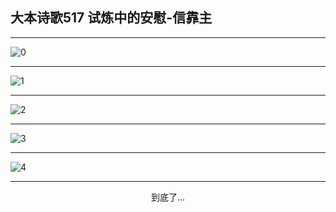 
## 大本诗歌517 试炼中的安慰-信靠主
        
<div id="aplayer0"></div>

---

<img alt="0" data-original="https://cdn.jsdelivr.net/gh/k34869/shi/data/d0517/0">

---

<img alt="1" data-original="https://cdn.jsdelivr.net/gh/k34869/shi/data/d0517/1">

---

<img alt="2" data-original="https://cdn.jsdelivr.net/gh/k34869/shi/data/d0517/2">

---

<img alt="3" data-original="https://cdn.jsdelivr.net/gh/k34869/shi/data/d0517/3">

---

<img alt="4" data-original="https://cdn.jsdelivr.net/gh/k34869/shi/data/d0517/4">

---

<p style="text-align: center">到底了...</p>

<script src="/js/dist-view.js"></script>

<script>
MAIN.id = 'd0517';
        
const ap0 = new APlayer({
    container: document.getElementById('aplayer0'),
    volume: 1,
    loop: 'none',
    preload: 'none',
    audio: [{
        name: '大本诗歌517.mp3',
        artist: '大本诗歌',
        url: 'https://res.wx.qq.com/voice/getvoice?mediaid=MzI0NTk3MDM5M18yMjQ3NDk0MDAx',
        cover: '/favicon'
    }]
});
</script>
